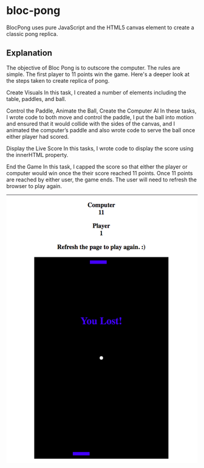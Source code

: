 # bloc-pong
BlocPong uses pure JavaScript and the HTML5 canvas element to create a classic pong replica.

## Explanation
The objective of Bloc Pong is to outscore the computer. The rules are simple. The first player to 11 points win the game. Here's a deeper look at the steps taken to create replica of pong.

Create Visuals In this task, I created a number of elements including the table, paddles, and ball.

Control the Paddle, Animate the Ball, Create the Computer AI In these tasks, I wrote code to both move and control the paddle, I put the ball into motion and ensured that it would collide with the sides of the canvas, and I animated the computer’s paddle and also wrote code to serve the ball once either player had scored.

Display the Live Score In this tasks, I wrote code to display the score using the innerHTML property.

End the Game In this task, I capped the score so that either the player or computer would win once the their score reached 11 points. Once 11 points are reached by either user, the game ends. The user will need to refresh the browser to play again.

![alt text](/img/img1.png)
